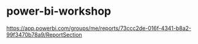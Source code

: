 # power-bi-workshop

https://app.powerbi.com/groups/me/reports/73ccc2de-016f-4341-b8a2-99f3470b78a9/ReportSection